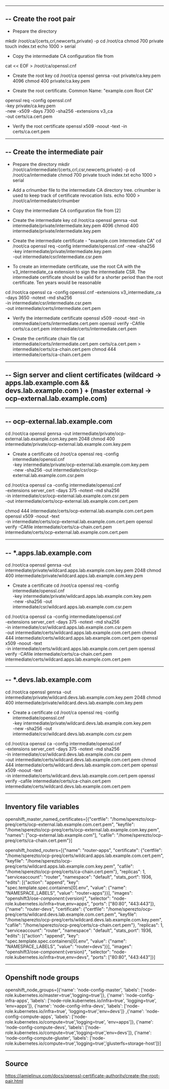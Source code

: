 ------------------------
-- Create the root pair
------------------------
- Prepare the directory

mkdir /root/ca/{certs,crl,newcerts,private} -p
cd /root/ca 
chmod 700 private
touch index.txt
echo 1000 > serial

- Copy the intermediate CA configuration file from

cat << EOF > /root/ca/openssl.cnf

- Create the root key
cd /root/ca 
openssl genrsa  -out private/ca.key.pem 4096
chmod 400 private/ca.key.pem

- Create the root certificate. Common Name: "example.com Root CA"

openssl req -config openssl.cnf \
      -key private/ca.key.pem \
      -new -x509 -days 7300 -sha256 -extensions v3_ca \
      -out certs/ca.cert.pem

- Verify the root certificate
openssl x509 -noout -text -in certs/ca.cert.pem

--------------------------------
-- Create the intermediate pair
--------------------------------

- Prepare the directory
mkdir /root/ca/intermediate/{certs,crl,csr,newcerts,private} -p 
cd /root/ca/intermediate
chmod 700 private
touch index.txt
echo 1000 > serial

- Add a crlnumber file to the intermediate CA directory tree. crlnumber is used to keep track of certificate revocation lists.
echo 1000 > /root/ca/intermediate/crlnumber

- Copy the intermediate CA configuration file from [2]

- Create the intermediate key
cd /root/ca
openssl genrsa -out intermediate/private/intermediate.key.pem 4096
chmod 400 intermediate/private/intermediate.key.pem


- Create the intermediate certificate - "example.com Intermediate CA"
cd /root/ca
openssl req -config intermediate/openssl.cnf -new -sha256 \
      -key intermediate/private/intermediate.key.pem \
      -out intermediate/csr/intermediate.csr.pem

- To create an intermediate certificate, use the root CA with the v3_intermediate_ca extension to sign the intermediate CSR. The intermediate certificate should be valid for a shorter period than the root certificate. Ten years would be reasonable

cd /root/ca
openssl ca -config openssl.cnf -extensions v3_intermediate_ca \
      -days 3650 -notext -md sha256 \
      -in intermediate/csr/intermediate.csr.pem \
      -out intermediate/certs/intermediate.cert.pem

- Verify the intermediate certificate
openssl x509 -noout -text -in intermediate/certs/intermediate.cert.pem
openssl verify -CAfile certs/ca.cert.pem intermediate/certs/intermediate.cert.pem


- Create the certificate chain file
cat intermediate/certs/intermediate.cert.pem  certs/ca.cert.pem > intermediate/certs/ca-chain.cert.pem
chmod 444 intermediate/certs/ca-chain.cert.pem

------------------------------------------------------------------------------------------------------------------------------------------------------
-- Sign server and client certificates (wildcard -> apps.lab.example.com && devs.lab.example.com ) + (master external -> ocp-external.lab.example.com)
------------------------------------------------------------------------------------------------------------------------------------------------------

-----------------------------
-- ocp-external.lab.example.com
-----------------------------

cd /root/ca
openssl genrsa -out intermediate/private/ocp-external.lab.example.com.key.pem 2048
chmod 400 intermediate/private/ocp-external.lab.example.com.key.pem

- Create a certificate
cd /root/ca
openssl req -config intermediate/openssl.cnf \
      -key intermediate/private/ocp-external.lab.example.com.key.pem \
      -new -sha256 -out intermediate/csr/ocp-external.lab.example.com.csr.pem

cd /root/ca
openssl ca -config intermediate/openssl.cnf \
      -extensions server_cert -days 375 -notext -md sha256 \
      -in intermediate/csr/ocp-external.lab.example.com.csr.pem \
      -out intermediate/certs/ocp-external.lab.example.com.cert.pem

chmod 444 intermediate/certs/ocp-external.lab.example.com.cert.pem
openssl x509 -noout -text \
      -in intermediate/certs/ocp-external.lab.example.com.cert.pem
openssl verify -CAfile intermediate/certs/ca-chain.cert.pem \
      intermediate/certs/ocp-external.lab.example.com.cert.pem

-----------------------------
-- *.apps.lab.example.com
-----------------------------
cd /root/ca
openssl genrsa -out intermediate/private/wildcard.apps.lab.example.com.key.pem 2048
chmod 400 intermediate/private/wildcard.apps.lab.example.com.key.pem

- Create a certificate
cd /root/ca
openssl req -config intermediate/openssl.cnf \
      -key intermediate/private/wildcard.apps.lab.example.com.key.pem \
      -new -sha256 -out intermediate/csr/wildcard.apps.lab.example.com.csr.pem

cd /root/ca
openssl ca -config intermediate/openssl.cnf \
      -extensions server_cert -days 375 -notext -md sha256 \
      -in intermediate/csr/wildcard.apps.lab.example.com.csr.pem \
      -out intermediate/certs/wildcard.apps.lab.example.com.cert.pem
chmod 444 intermediate/certs/wildcard.apps.lab.example.com.cert.pem
openssl x509 -noout -text \
      -in intermediate/certs/wildcard.apps.lab.example.com.cert.pem
openssl verify -CAfile intermediate/certs/ca-chain.cert.pem \
      intermediate/certs/wildcard.apps.lab.example.com.cert.pem

-----------------------------
-- *.devs.lab.example.com
-----------------------------
cd /root/ca
openssl genrsa -out intermediate/private/wildcard.devs.lab.example.com.key.pem 2048
chmod 400 intermediate/private/wildcard.devs.lab.example.com.key.pem

- Create a certificate
cd /root/ca
openssl req -config intermediate/openssl.cnf \
      -key intermediate/private/wildcard.devs.lab.example.com.key.pem \
      -new -sha256 -out intermediate/csr/wildcard.devs.lab.example.com.csr.pem

cd /root/ca
openssl ca -config intermediate/openssl.cnf \
      -extensions server_cert -days 375 -notext -md sha256 \
      -in intermediate/csr/wildcard.devs.lab.example.com.csr.pem \
      -out intermediate/certs/wildcard.devs.lab.example.com.cert.pem
chmod 444 intermediate/certs/wildcard.devs.lab.example.com.cert.pem
openssl x509 -noout -text \
      -in intermediate/certs/wildcard.devs.lab.example.com.cert.pem
openssl verify -cafile intermediate/certs/ca-chain.cert.pem \
      intermediate/certs/wildcard.devs.lab.example.com.cert.pem

--------------------------------
Inventory file variables
--------------------------------

openshift_master_named_certificates=[{"certfile": "/home/sperezto/ocp-preq/certs/ocp-external.lab.example.com.cert.pem", "keyfile": "/home/sperezto/ocp-preq/certs/ocp-external.lab.example.com.key.pem", "names": ["ocp-external.lab.example.com"], "cafile": "/home/sperezto/ocp-preq/certs/ca-chain.cert.pem"}] 


openshift_hosted_routers=[{"name": "router-apps", "certificate": {"certfile": "/home/sperezto/ocp-preq/certs/wildcard.apps.lab.example.com.cert.pem", "keyfile": "/home/sperezto/ocp-preq/certs/wildcard.apps.lab.example.com.key.pem", "cafile": "/home/sperezto/ocp-preq/certs/ca-chain.cert.pem"}, "replicas": 1, "serviceaccount": "router", "namespace": "default", "stats_port": 1936, "edits": [{"action": "append", "key": "spec.template.spec.containers[0].env", "value": {"name": "NAMESPACE_LABELS", "value": "router=apps"}}], "images": "openshift3/ose-${component}:${version}", "selector": "node-role.kubernetes.io/infra=true,env=apps", "ports": ["80:80", "443:443"]},{"name": "router-devs", "certificate": {"certfile": "/home/sperezto/ocp-preq/certs/wildcard.devs.lab.example.com.cert.pem", "keyfile": "/home/sperezto/ocp-preq/certs/wildcard.devs.lab.example.com.key.pem", "cafile": "/home/sperezto/ocp-preq/certs/ca-chain.cert.pem"}, "replicas": 1, "serviceaccount": "router", "namespace": "default", "stats_port": 1936, "edits": [{"action": "append", "key": "spec.template.spec.containers[0].env", "value": {"name": "NAMESPACE_LABELS", "value": "router=devs"}}], "images": "openshift3/ose-${component}:${version}", "selector": "node-role.kubernetes.io/infra=true,env=devs", "ports": ["80:80", "443:443"]}]


--------------------------------
Openshift node groups
--------------------------------
openshift_node_groups=[{'name': 'node-config-master', 'labels': ['node-role.kubernetes.io/master=true','logging=true']}, {'name': 'node-config-infra-apps', 'labels': ['node-role.kubernetes.io/infra=true', 'logging=true', 'env=apps']}, {'name': 'node-config-infra-devs', 'labels': ['node-role.kubernetes.io/infra=true', 'logging=true','env=devs']} ,{'name': 'node-config-compute-apps', 'labels': ['node-role.kubernetes.io/compute=true','logging=true', 'env=apps']}, {'name': 'node-config-compute-devs', 'labels': ['node-role.kubernetes.io/compute=true','logging=true','env=devs']}, {'name': 'node-config-compute-gluster', 'labels': ['node-role.kubernetes.io/compute=true','logging=true','glusterfs=storage-host']}]

--------------------------------
Source
--------------------------------
https://jamielinux.com/docs/openssl-certificate-authority/create-the-root-pair.html
